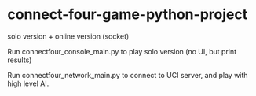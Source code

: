 # connect-four-game-python-project
solo version + online version (socket)

Run connectfour_console_main.py to play solo version (no UI, but print results)

Run connectfour_network_main.py to connect to UCI server, and play with high level AI.
